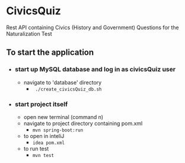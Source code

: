 # CivicsQuiz
Rest API containing Civics (History and Government) Questions for the Naturalization Test

## To start the application<br/>
* ### start up MySQL database and log in as civicsQuiz user
    * navigate to 'database' directory<br>
        * ``` ./create_civicsQuiz_db.sh``` 
* ### start project itself 
  * open new terminal (command n) 
  * navigate to project directory containing pom.xml
    * ```mvn spring-boot:run```
  * to open in inteliJ
    * ```idea pom.xml```  
  * to run test
    * ```mvn test```


